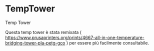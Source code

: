 # TempTower
 Temp Tower

Questa temp tower è stata remixata ( https://www.prusaprinters.org/prints/4667-all-in-one-temperature-bridging-tower-pla-petg-gco ) per essere più facilmente consultabile.
